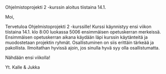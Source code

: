 Ohjelmistoprojekti 2 -kurssin aloitus tiistaina 14.1.

Moi,

Tervetuloa Ohjelmistoprojekti 2 -kurssille! Kurssi käynnistyy ensi viikon tiistaina 14.1. klo 8:00 luokassa 5006 ensimmäisen opetuskerran merkeissä. Ensimmäisen opetuskerran aikana käydään läpi kurssin käytänteitä ja muodostetaan projektin ryhmät. Osallistuminen on siis erittäin tärkeää ja pakollista. Ilmoitathan hyvissä ajoin, jos sinulla hyvä syy olla osallistumatta.

Nähdään ensi viikolla!

Yt. Kalle & Jukka
